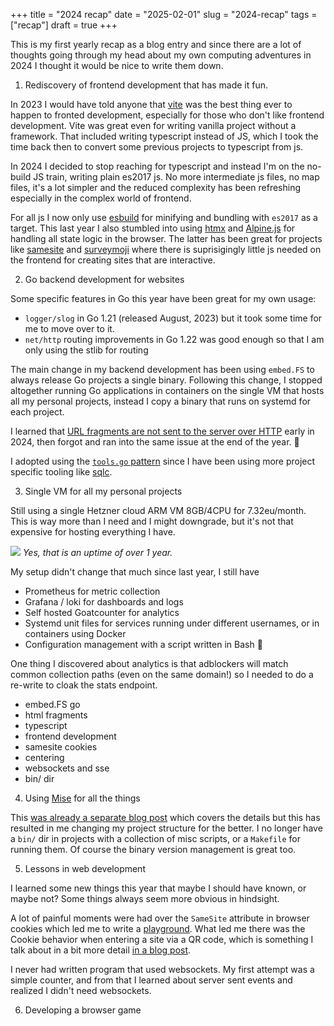 +++
title = "2024 recap"
date = "2025-02-01"
slug = "2024-recap"
tags = ["recap"]
draft = true
+++

This is my first yearly recap as a blog entry and since there are a lot of thoughts going through my head about my own computing adventures in 2024 I thought it would be nice to write them down.

1. Rediscovery of frontend development that has made it fun.

In 2023 I would have told anyone that [vite](https://vite.dev/guide/) was the best thing ever to happen to fronted development, especially for those who don't like frontend development.
Vite was great even for writing vanilla project without a framework.
That included writing typescript instead of JS, which I took the time back then to convert some previous projects to typescript from js.

In 2024 I decided to stop reaching for typescript and instead I'm on the no-build JS train, writing plain es2017 js.
No more intermediate js files, no map files, it's a lot simpler and the reduced complexity has been refreshing especially in the complex world of frontend.

For all js I now only use [esbuild](https://esbuild.github.io/getting-started/) for minifying and bundling with `es2017` as a target.
This last year I also stumbled into using [htmx](https://htmx.org/) and [Alpine.js](https://alpinejs.dev/) for handling all state logic in the browser.
The latter has been great for projects like [samesite](https://samesite.surveymoji.com) and [surveymoji](https://surveymoji.com) where there is suprisigingly little js needed on the frontend for creating sites that are interactive.

2. Go backend development for websites

Some specific features in Go this year have been great for my own usage:

- `logger/slog` in Go 1.21 (released August, 2023) but it took some time for me to move over to it.
- `net/http` routing improvements in Go 1.22 was good enough so that I am only using the stlib for routing

The main change in my backend development has been using `embed.FS` to always release Go projects a single binary.
Following this change, I stopped altogether running Go applications in containers on the single VM that hosts all my personal projects, instead I copy a binary that runs on systemd for each project.

I learned that [URL fragments are not sent to the server over HTTP](https://stackoverflow.com/questions/25489843/http-server-get-url-fragment) early in 2024, then forgot and ran into the same issue at the end of the year. 🤦

I adopted using the [`tools.go` pattern](https://marcofranssen.nl/manage-go-tools-via-go-modules) since I have been using more project specific tooling like [sqlc](https://github.com/sqlc-dev/sqlc).

3. Single VM for all my personal projects

Still using a single Hetzner cloud ARM VM 8GB/4CPU for 7.32eu/month. This is way more than I need and I might downgrade, but it's not that expensive for hosting everything I have.

![](/img/uptime-krusty.png)
_Yes, that is an uptime of over 1 year._

My setup didn't change that much since last year, I still have

- Prometheus for metric collection
- Grafana / loki for dashboards and logs
- Self hosted Goatcounter for analytics
- Systemd unit files for services running under different usernames, or in containers using Docker
- Configuration management with a script written in Bash 😬

One thing I discovered about analytics is that adblockers will match common collection paths (even on the same domain!) so I needed to do a re-write to cloak the stats endpoint.

- embed.FS go
- html fragments
- typescript
- frontend development
- samesite cookies
- centering
- websockets and sse
- bin/ dir

4. Using [Mise](https://github.com/jdx/mise) for all the things

This [was already a separate blog post](https://jarv.org/posts/mise/) which covers the details but this has resulted in me changing my project structure for the better. I no longer have a `bin/` dir in projects with a collection of misc scripts, or a `Makefile` for running them. Of course the binary version management is great too.

5. Lessons in web development

I learned some new things this year that maybe I should have known, or maybe not? Some things always seem more obvious in hindsight.

A lot of painful moments were had over the `SameSite` attribute in browser cookies which led me to write a [playground](https://samesite.surveymoji.com). 
What led me there was the Cookie behavior when entering a site via a QR code, which is something I talk about in a bit more detail [in a blog post](https://jarv.org/posts/samesite/).

I never had written program that used websockets. My first attempt was a simple counter, and from that I learned about server sent events and realized I didn't need websockets.


6. Developing a browser game



